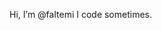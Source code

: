  Hi, I’m @faltemi
I code sometimes.
<!---
ArchFunke/ArchFunke is a ✨ special ✨ repository because its `README.md` (this file) appears on your GitHub profile.
You can click the Preview link to take a look at your changes.
--->
